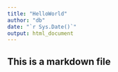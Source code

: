 ```yaml
---
title: "HelloWorld"
author: "db"
date: "`r Sys.Date()`"
output: html_document
---
```


## This is a markdown file
